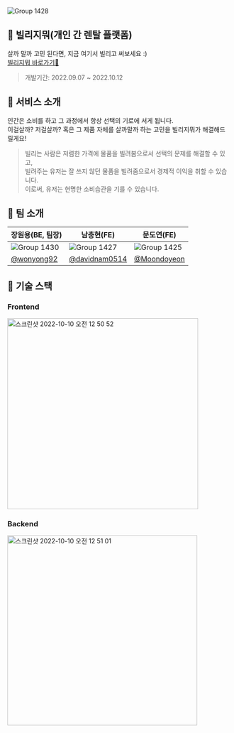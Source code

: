 ![Group 1428](https://user-images.githubusercontent.com/102936206/194765199-e1acbc0c-c999-4323-bbb8-075b0367bbda.svg)
## 💜 빌리지뭐(개인 간 렌탈 플랫폼)


살까 말까 고민 된다면,
지금 여기서 빌리고 써보세요 :)
<br/>
<a href="https://villagemo.netlify.app/">빌리지뭐 바로가기🎵</a>
> 개발기간: 2022.09.07 ~ 2022.10.12
## 🤔 서비스 소개
인간은 소비를 하고 그 과정에서 항상 선택의 기로에 서게 됩니다. <br/>
이걸살까? 저걸살까? 혹은 그 제품 자체를 살까말까 하는 고민을 빌리지뭐가 해결해드릴게요!
> 빌리는 사람은 저렴한 가격에 물품을 빌려봄으로서 선택의 문제를 해결할 수 있고, <br/>
> 빌려주는 유저는 잘 쓰지 않던 물품을 빌려줌으로서 경제적 이익을 취할 수 있습니다.<br/>
> 이로써, 유저는 현명한 소비습관을 기를 수 있습니다.

## 💪 팀 소개
장원용(BE, 팀장)|남충현(FE)|문도연(FE)|
-|-|-
![Group 1430](https://user-images.githubusercontent.com/102936206/194766255-d5f54377-73a3-4169-a36b-dadc338559c0.svg)|![Group 1427](https://user-images.githubusercontent.com/102936206/194766266-d0ac646d-7d74-41aa-9d62-91d38efacfa4.svg)|![Group 1425](https://user-images.githubusercontent.com/102936206/194766274-28f592a8-a3ee-423e-9273-991f28db8c52.svg)
<a href="https://github.com/wonyong92">@wonyong92</a>|<a href="https://github.com/davidnam0514">@davidnam0514</a>|<a href="https://github.com/Moondoyeon">@Moondoyeon</a>

## 🌈 기술 스택
### Frontend
<img width="430" alt="스크린샷 2022-10-10 오전 12 50 52" src="https://user-images.githubusercontent.com/102936206/194766558-9de68ba4-9c44-4b80-9fdd-a56460ca90b7.png">

### Backend
<img width="428" alt="스크린샷 2022-10-10 오전 12 51 01" src="https://user-images.githubusercontent.com/102936206/194766569-0d93267a-bd6b-47f2-929d-6a64f6f91e14.png">


